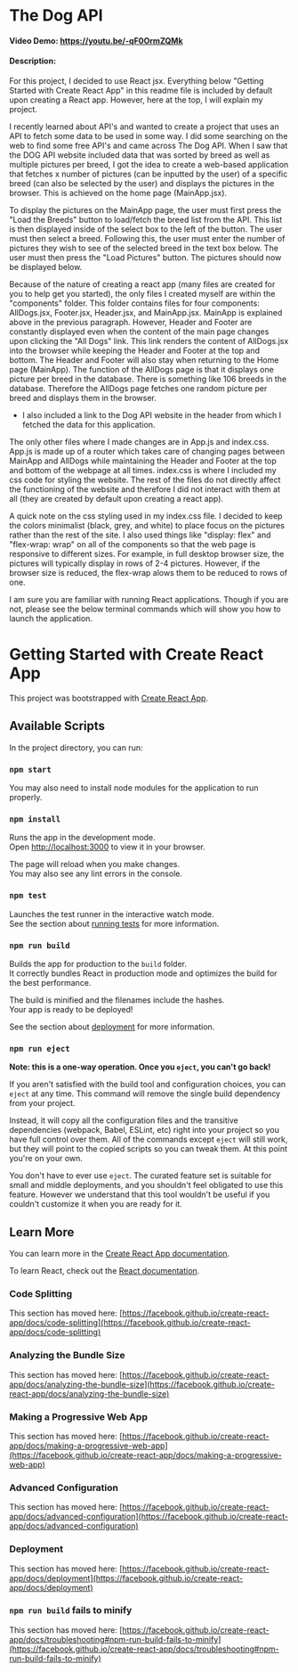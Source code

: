 # The Dog API

#### Video Demo: <https://youtu.be/-qF0OrmZQMk>

#### Description:

For this project, I decided to use React jsx. Everything below "Getting Started with Create React App" in this readme file is included by default upon creating a React app. However, here at the top, I will explain my project.

I recently learned about API's and wanted to create a project that uses an API to fetch some data to be used in some way. I did some searching on the web to find some free API's and came across The Dog API. When I saw that the DOG API website included data that was sorted by breed as well as multiple pictures per breed, I got the idea to create a web-based application that fetches x number of pictures (can be inputted by the user) of a specific breed (can also be selected by the user) and displays the pictures in the browser. This is achieved on the home page (MainApp.jsx).

To display the pictures on the MainApp page, the user must first press the "Load the Breeds" button to load/fetch the breed list from the API. This list is then displayed inside of the select box to the left of the button. The user must then select a breed. Following this, the user must enter the number of pictures they wish to see of the selected breed in the text box below. The user must then press the "Load Pictures" button. The pictures should now be displayed below.

Because of the nature of creating a react app (many files are created for you to help get you started), the only files I created myself are within the "components" folder. This folder contains files for four components: AllDogs.jsx, Footer.jsx, Header.jsx, and MainApp.jsx. MainApp is explained above in the previous paragraph. However, Header and Footer are constantly displayed even when the content of the main page changes upon clicking the "All Dogs" link. This link renders the content of AllDogs.jsx into the browser while keeping the Header and Footer at the top and bottom. The Header and Footer will also stay when returning to the Home page (MainApp). The function of the AllDogs page is that it displays one picture per breed in the database. There is something like 106 breeds in the database. Therefore the AllDogs page fetches one random picture per breed and displays them in the browser.

- I also included a link to the Dog API website in the header from which I fetched the data for this application.

The only other files where I made changes are in App.js and index.css. App.js is made up of a router which takes care of changing pages between MainApp and AllDogs while maintaining the Header and Footer at the top and bottom of the webpage at all times. index.css is where I included my css code for styling the website. The rest of the files do not directly affect the functioning of the website and therefore I did not interact with them at all (they are created by default upon creating a react app).

A quick note on the css styling used in my index.css file. I decided to keep the colors minimalist (black, grey, and white) to place focus on the pictures rather than the rest of the site. I also used things like "display: flex" and "flex-wrap: wrap" on all of the components so that the web page is responsive to different sizes. For example, in full desktop browser size, the pictures will typically display in rows of 2-4 pictures. However, if the browser size is reduced, the flex-wrap alows them to be reduced to rows of one.

I am sure you are familiar with running React applications. Though if you are not, please see the below terminal commands which will show you how to launch the application.

# Getting Started with Create React App

This project was bootstrapped with [Create React App](https://github.com/facebook/create-react-app).

## Available Scripts

In the project directory, you can run:

### `npm start`

You may also need to install node modules for the application to run properly.

### `npm install`

Runs the app in the development mode.\
Open [http://localhost:3000](http://localhost:3000) to view it in your browser.

The page will reload when you make changes.\
You may also see any lint errors in the console.

### `npm test`

Launches the test runner in the interactive watch mode.\
See the section about [running tests](https://facebook.github.io/create-react-app/docs/running-tests) for more information.

### `npm run build`

Builds the app for production to the `build` folder.\
It correctly bundles React in production mode and optimizes the build for the best performance.

The build is minified and the filenames include the hashes.\
Your app is ready to be deployed!

See the section about [deployment](https://facebook.github.io/create-react-app/docs/deployment) for more information.

### `npm run eject`

**Note: this is a one-way operation. Once you `eject`, you can't go back!**

If you aren't satisfied with the build tool and configuration choices, you can `eject` at any time. This command will remove the single build dependency from your project.

Instead, it will copy all the configuration files and the transitive dependencies (webpack, Babel, ESLint, etc) right into your project so you have full control over them. All of the commands except `eject` will still work, but they will point to the copied scripts so you can tweak them. At this point you're on your own.

You don't have to ever use `eject`. The curated feature set is suitable for small and middle deployments, and you shouldn't feel obligated to use this feature. However we understand that this tool wouldn't be useful if you couldn't customize it when you are ready for it.

## Learn More

You can learn more in the [Create React App documentation](https://facebook.github.io/create-react-app/docs/getting-started).

To learn React, check out the [React documentation](https://reactjs.org/).

### Code Splitting

This section has moved here: [https://facebook.github.io/create-react-app/docs/code-splitting](https://facebook.github.io/create-react-app/docs/code-splitting)

### Analyzing the Bundle Size

This section has moved here: [https://facebook.github.io/create-react-app/docs/analyzing-the-bundle-size](https://facebook.github.io/create-react-app/docs/analyzing-the-bundle-size)

### Making a Progressive Web App

This section has moved here: [https://facebook.github.io/create-react-app/docs/making-a-progressive-web-app](https://facebook.github.io/create-react-app/docs/making-a-progressive-web-app)

### Advanced Configuration

This section has moved here: [https://facebook.github.io/create-react-app/docs/advanced-configuration](https://facebook.github.io/create-react-app/docs/advanced-configuration)

### Deployment

This section has moved here: [https://facebook.github.io/create-react-app/docs/deployment](https://facebook.github.io/create-react-app/docs/deployment)

### `npm run build` fails to minify

This section has moved here: [https://facebook.github.io/create-react-app/docs/troubleshooting#npm-run-build-fails-to-minify](https://facebook.github.io/create-react-app/docs/troubleshooting#npm-run-build-fails-to-minify)
